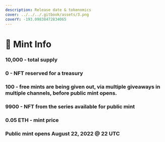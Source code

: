 ```yaml
---
description: Release date & tokenomics
cover: ../../../.gitbook/assets/3.png
coverY: -193.09838472834065
---
```


# 🏦 Mint Info

### 10,000 - total supply

### 0 - NFT reserved for a treasury

### 100 - free mints are being given out, via multiple giveaways in multiple channels, before public mint opens.

### 9900 - NFT from the series available for public mint

### 0.05 ETH - mint price

### Public mint opens August 22, 2022 @ 22 UTC
